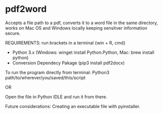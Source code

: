 # pdf2word
Accepts a file path to a pdf, converts it to a word file in the same directory, works on Mac OS and Windows locally keeping sensitver information secure. 

REQUIREMENTS: run brackets in a terminal {win + R, cmd}
- Python 3.x (Windows: winget install Python.Python, Mac: brew install python)
- Conversion Dependecy Pakage (pip3 install pdf2docx)

To run the program directly from terminal:
Python3 path/to/wherever/you/saved/this/script 

OR

Open the file in Python IDLE and run it from there. 

Future considerations: Creating an executable file with pyinstaller. 